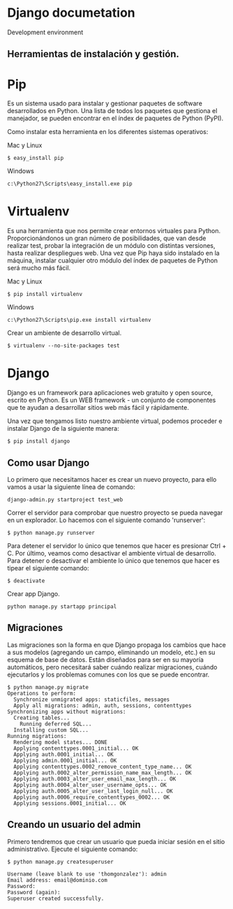 # Django documetation
Development environment 

Herramientas de instalación y gestión.
--------------------------------------

# Pip
Es un sistema usado para instalar y gestionar paquetes de software desarrollados en Python. Una lista de todos los paquetes que gestiona el manejador, se pueden encontrar en el índex de paquetes de Python (PyPI). 

Como instalar esta herramienta en los diferentes sistemas operativos: 

Mac y Linux
```git
$ easy_install pip
```
Windows
```git
c:\Python27\Scripts\easy_install.exe pip
```

# Virtualenv
Es una herramienta que nos permite crear entornos virtuales para Python. Proporcionándonos un gran número de posibilidades, que van desde realizar test, probar la integración de un módulo con distintas versiones, hasta realizar despliegues web. 
Una vez que Pip haya sido instalado en la máquina, instalar cualquier otro módulo del índex de paquetes de Python será mucho más
fácil. 

Mac y Linux
```git
$ pip install virtualenv
```
Windows
```git
c:\Python27\Scripts\pip.exe install virtualenv
```
Crear un ambiente de desarrollo virtual.
```git
$ virtualenv --no-site-packages test
```
# Django
Django es un framework para aplicaciones web gratuito y open source, escrito en Python. Es un WEB framework - un conjunto de componentes que te ayudan a desarrollar sitios web más fácil y rápidamente.

Una vez que tengamos listo nuestro ambiente virtual, podemos proceder e instalar Django de la siguiente manera: 
```git
$ pip install django
```

Como usar Django
----------------
Lo primero que necesitamos hacer es crear un nuevo proyecto, para ello vamos a usar la siguiente línea de comando: 
```git
django-admin.py startproject test_web
```
Correr el servidor para comprobar que nuestro proyecto se pueda navegar en un explorador. Lo hacemos con el siguiente comando 'runserver': 
```git
$ python manage.py runserver
```

Para detener el servidor lo único que tenemos que hacer es presionar Ctrl + C. 
Por último, veamos como desactivar el ambiente virtual de desarrollo. Para detener o desactivar el ambiente lo único que tenemos que hacer es tipear el siguiente comando: 

```git
$ deactivate
```

Crear app Django.
```git
python manage.py startapp principal
```
Migraciones
-----------
Las migraciones son la forma en que Django propaga los cambios que hace a sus modelos (agregando un campo, eliminando un modelo, etc.) en su esquema de base de datos. Están diseñados para ser en su mayoría automáticos, pero necesitará saber cuándo realizar migraciones, cuándo ejecutarlos y los problemas comunes con los que se puede encontrar.

```git
$ python manage.py migrate
Operations to perform:
  Synchronize unmigrated apps: staticfiles, messages
  Apply all migrations: admin, auth, sessions, contenttypes
Synchronizing apps without migrations:
  Creating tables...
    Running deferred SQL...
  Installing custom SQL...
Running migrations:
  Rendering model states... DONE
  Applying contenttypes.0001_initial... OK
  Applying auth.0001_initial... OK
  Applying admin.0001_initial... OK
  Applying contenttypes.0002_remove_content_type_name... OK
  Applying auth.0002_alter_permission_name_max_length... OK
  Applying auth.0003_alter_user_email_max_length... OK
  Applying auth.0004_alter_user_username_opts... OK
  Applying auth.0005_alter_user_last_login_null... OK
  Applying auth.0006_require_contenttypes_0002... OK
  Applying sessions.0001_initial... OK
  ```
Creando un usuario del admin
----------------------------
Primero tendremos que crear un usuario que pueda iniciar sesión en el sitio administrativo. Ejecute el siguiente comando:
```git
$ python manage.py createsuperuser

Username (leave blank to use 'thomgonzalez'): admin
Email address: email@dominio.com
Password:
Password (again):
Superuser created successfully.
```
